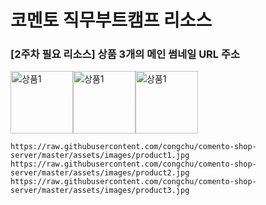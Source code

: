 # 코멘토 직무부트캠프 리소스 
### [2주차 필요 리소스] 상품 3개의 메인 썸네일 URL 주소


<div style="display:flex">
<img style="display:inline-block" src="https://raw.githubusercontent.com/congchu/comento-shop-server/master/assets/images/product1.jpg" width="100" alt="상품1"/>
<img style="display:inline-block" src="https://raw.githubusercontent.com/congchu/comento-shop-server/master/assets/images/product2.jpg" width="100" alt="상품1"/>
<img src="https://raw.githubusercontent.com/congchu/comento-shop-server/master/assets/images/product3.jpg" width="100" alt="상품1"/>
</div>

```
https://raw.githubusercontent.com/congchu/comento-shop-server/master/assets/images/product1.jpg
https://raw.githubusercontent.com/congchu/comento-shop-server/master/assets/images/product2.jpg
https://raw.githubusercontent.com/congchu/comento-shop-server/master/assets/images/product3.jpg
```




